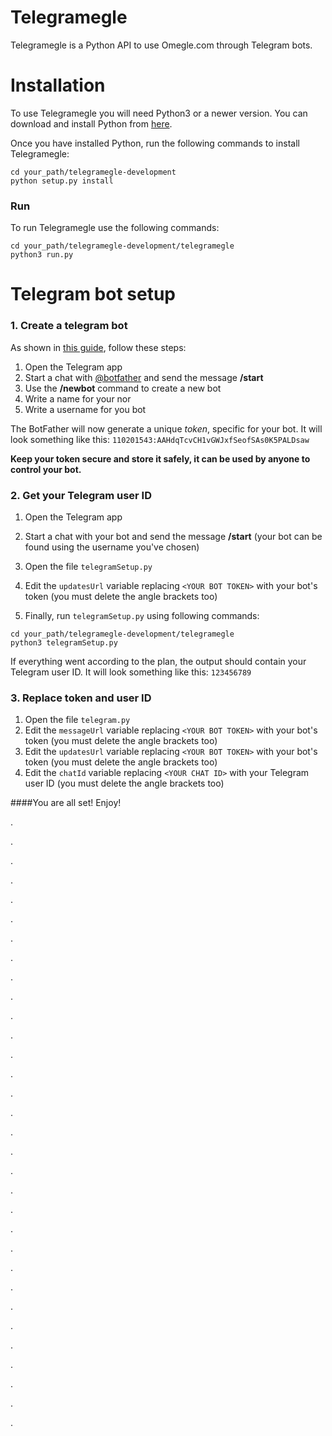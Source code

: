 







# Telegramegle
Telegramegle is a Python API to use Omegle.com through Telegram bots.

# Installation
To use Telegramegle you will need Python3 or a newer version. You can download and install Python from [here](https://www.python.org/downloads/).

Once you have installed Python, run the following commands to install Telegramegle:
```
cd your_path/telegramegle-development
python setup.py install
```

### Run
To run Telegramegle use the following commands:
```
cd your_path/telegramegle-development/telegramegle
python3 run.py
```

# Telegram bot setup

### 1. Create a telegram bot
As shown in [this guide](https://core.telegram.org/bots%236-botfather), follow these steps:
1. Open the Telegram app
2. Start a chat with [@botfather](https://t.me/botfather) and send the message **/start**
3. Use the **/newbot** command to create a new bot
4. Write a name for your nor
5. Write a username for you bot

The BotFather will now generate a unique *token*, specific for your bot. It will look something like this: `110201543:AAHdqTcvCH1vGWJxfSeofSAs0K5PALDsaw`

**Keep your token secure and store it safely, it can be used by anyone to control your bot.**

### 2. Get your Telegram user ID
1. Open the Telegram app
2. Start a chat with your bot and send the message **/start** (your bot can be found using the username you've chosen)
3. Open the file `telegramSetup.py`
4. Edit the `updatesUrl` variable replacing `<YOUR BOT TOKEN>` with your bot's token (you must delete the angle brackets too)

4. Finally, run `telegramSetup.py` using following commands:
```
cd your_path/telegramegle-development/telegramegle
python3 telegramSetup.py
```

If everything went according to the plan, the output should contain your Telegram user ID. It will look something like this: `123456789`


### 3. Replace token and user ID
1. Open the file `telegram.py`
2. Edit the `messageUrl` variable replacing `<YOUR BOT TOKEN>` with your bot's token (you must delete the angle brackets too)
3. Edit the `updatesUrl` variable replacing `<YOUR BOT TOKEN>` with your bot's token (you must delete the angle brackets too)
4. Edit the `chatId` variable replacing `<YOUR CHAT ID>` with your Telegram user ID (you must delete the angle brackets too)


####You are all set! Enjoy!


.

.

.

.

.

.

.

.

.

.

.

.

.

.

.

.

.

.

.

.

.

.

.

.

.

.

.

.

.

.

.

.